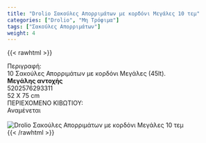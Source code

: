 ```yaml
---
title: "Drolio Σακούλες Απορριμάτων με κορδόνι Μεγάλες 10 τεμ"
categories: ["Drolio", "Μη Τρόφιμα"]
tags: ["Σακούλες Απορριμάτων"]
weight: 4
---
```

{{< rawhtml >}}

<div class="sload152"><div class="product"><div id="sistatika">Περιγραφή:</div><div class="alltext">10 Σακούλες Απορριμάτων με κορδόνι Μεγάλες (45lt).<br><strong>Μεγάλης αντοχής</strong></div><div id="barcode"><div id="barimage1"></div><span id="bartext">5202576293311</span></div><div id="varos"><div id="dimimg"></div><span id="varostext">52 X 75 cm</span></div><div id="kivotio">ΠΕΡΙΕΧΟΜΕΝΟ ΚΙΒΩΤΙΟΥ:<br>Αναμένεται</div><br><div class="pimg"><img alt="Drolio Σακούλες Απορριμάτων με κορδόνι Μεγάλες 10 τεμ" title="Drolio Σακούλες Απορριμάτων με κορδόνι Μεγάλες 10 τεμ" src="/media/images/drolio-sakoules-aporrimatwn-20-tem.jpg"></div></div></div>
{{< /rawhtml >}}


